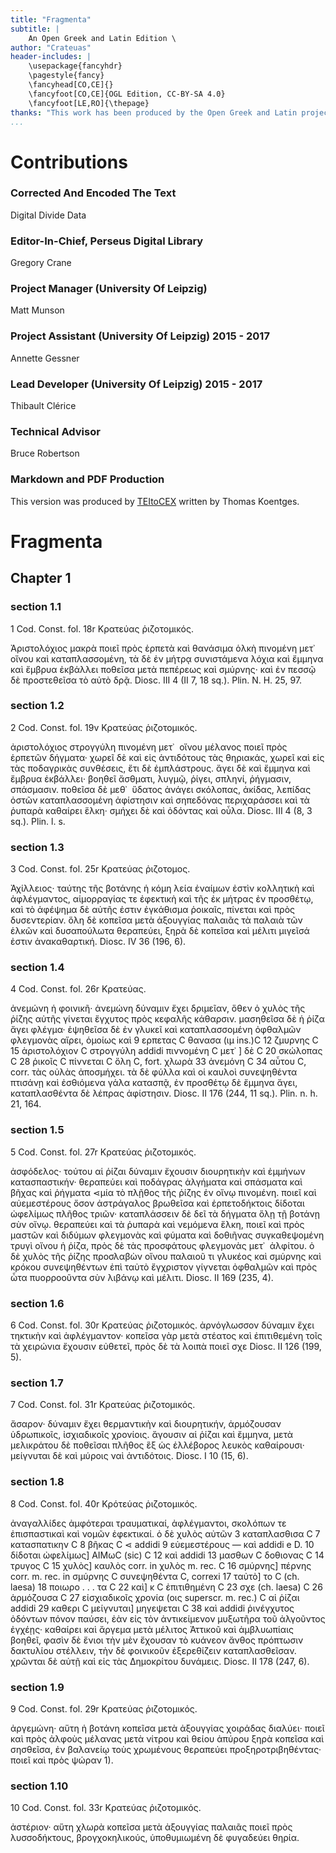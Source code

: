 ```yaml
---
title: "Fragmenta"
subtitle: |
	An Open Greek and Latin Edition \ 
author: "Crateuas"
header-includes: | 
	\usepackage{fancyhdr}
	\pagestyle{fancy}
	\fancyhead[CO,CE]{}
	\fancyfoot[CO,CE]{OGL Edition, CC-BY-SA 4.0}
	\fancyfoot[LE,RO]{\thepage}
thanks: "This work has been produced by the Open Greek and Latin project through the help of volunteers. See contributions for details."
...
```


# Contributions


### Corrected And Encoded The Text

Digital Divide Data  
  
### Editor-In-Chief, Perseus Digital Library

Gregory Crane  
  
### Project Manager (University Of Leipzig)

Matt Munson  
  
### Project Assistant (University Of Leipzig) 2015 - 2017

Annette Gessner  
  
### Lead Developer (University Of Leipzig) 2015 - 2017

Thibault Clérice  
  
### Technical Advisor

Bruce Robertson  
  
### Markdown and PDF Production

This version was produced by [TEItoCEX](https://github.com/ThomasK81/TEItoCEX) written by Thomas Koentges.

# Fragmenta

## Chapter 1

### section 1.1

<p>1 Cod. Const. fol. 18r Κρατεύας ῥιζοτομικός.</p>
                            <p>Ἀριστολόχιος μακρὰ ποιεῖ πρὸς ἑρπετὰ καὶ θανάσιμα ὁλκὴ πινομένη μετ᾿ 
                                οἴνου καὶ καταπλασσομένη, τὰ δὲ ἐν μήτρᾳ <lb n="10"/> συνιστάμενα
                                λόχια καὶ ἔμμηνα καὶ ἔμβρυα ἐκβάλλει ποθεῖσα μετὰ πεπέρεως καὶ
                                σμύρνης· καὶ ἐν πεσσῷ δὲ προστεθεῖσα τὸ αὐτὸ δρᾷ. Diosc. III 4 (II
                                7, 18 sq.). Plin. N. H. 25, 97.</p>

### section 1.2

<p>2 Cod. Const. fol. 19v Κρατεύας ῥιζοτομικός.</p>
                            <p>ἀριστολόχιος <add cause=" omitted">στρογγύλη</add> πινομένη μετ᾿ 
                                οἴνου μέλανος <lb n="15"/> ποιεῖ πρὸς ἑρπετῶν δήγματα· χωρεῖ δὲ καὶ
                                εἰς ἀντιδότους τὰς θηριακάς, χωρεῖ καὶ εἰς τὰς ποδαγρικὰς συνθέσεις,
                                ἔτι δὲ ἐμπλάστρους. ἄγει δὲ καὶ ἔμμηνα καὶ ἔμβρυα ἐκβάλλει· βοηθεῖ
                                ἄσθματι, λυγμῷ, ῥίγει, σπληνί, ῥήγμασιν, σπάσμασιν. ποθεῖσα δὲ μεθ᾿ 
                                ὕδατος ἀνάγει σκόλοπας, ἀκίδας, λεπίδας ὀστῶν καταπλασσομένη <lb
                                    n="20"/> ἀφίστησιν καὶ σηπεδόνας περιχαράσσει καὶ τὰ ῥυπαρὰ
                                καθαίρει ἕλκη· σμήχει δὲ καὶ ὀδόντας καὶ οὖλα. Diosc. III 4 (8, 3
                                sq.). Plin. l. s.</p>

### section 1.3

<p>3 Cod. Const. fol. 25r Κρατεύας ῥιζοτομος.</p>
                            <p>Ἀχίλλειος· ταύτης τῆς βοτάνης ἡ κόμη λεία ἐναίμων ἐστὶν <lb n="25"/>
                                κολλητικὴ καὶ ἀφλέγμαντος, αἱμορραγίας τε ἐφεκτικὴ καὶ τῆς ἐκ μήτρας
                                ἐν προσθέτῳ, καὶ τὸ ἀφέψημα δὲ αὐτῆς ἐστιν ἐγκάθισμα ῥοικαῖς,
                                πίνεται καὶ πρὸς δυσεντερίαν. ὅλη δὲ κοπεῖσα μετὰ ἀξουγγίας παλαιᾶς
                                τὰ παλαιὰ τῶν ἑλκῶν καὶ δυσαπούλωτα θεραπεύει, ξηρὰ δὲ κοπεῖσα καὶ
                                μέλιτι μιγεῖσά ἐστιν ἀνακαθαρτική. <lb n="30"/> Diosc. IV 36 (196,
                                6).</p>

### section 1.4

<p>4 Cod. Const. fol. 26r Κρατεύας.</p>
                            <p>ἀνεμώνη ἡ φοινικῆ· ἀνεμώνη δύναμιν ἔχει δριμεῖαν, ὅθεν ὁ χυλὸς τῆς
                                ῥίζης αὐτῆς γίνεται ἔγχυτος πρὸς κεφαλῆς κάθαρσιν. μασηθεῖσα δὲ ἡ
                                ῥίζα ἄγει φλέγμα· ἑψηθεῖσα δὲ ἐν γλυκεῖ <lb n="35"/> καὶ
                                καταπλασσομένη ὀφθαλμῶν φλεγμονὰς αἴρει, ὁμοίως καὶ <note
                                    type="footnote">9 ερπετας C θανασα (ιμ ins.)C 12 ζμυρνης C 15
                                    ἀριστολόχιον C στρογγύλη addidi πιννομένη C μετ᾿ ] δὲ C 20
                                    σκώλοπας C 28 ῥικοῖς C πίννεται C ὅλη C, fort. χλωρὰ 33 ἀνεμόνη
                                    C 34 αὖτου C, corr.</note>
                                <pb n="145"/> τὰς οὐλὰς ἀποσμήχει. τὰ δὲ φύλλα καὶ οἱ καυλοὶ
                                συνεψηθέντα πτισάνῃ καὶ ἐσθιόμενα γάλα κατασπᾷ, ἐν προσθέτῳ δὲ
                                ἔμμηνα ἄγει, καταπλασθέντα δὲ λέπρας ἀφίστησιν. Diosc. II 176 (244,
                                11 sq.). Plin. n. h. 21, 164.</p>

### section 1.5

<lb n="5"/>
                            <p>5 Cod. Const. fol. 27r Κρατεύας ῥιζοτομικός.</p>
                            <p>ἀσφόδελος· τούτου αἱ ῥίζαι δύναμιν ἔχουσιν διουρητικὴν καὶ ἐμμήνων
                                κατασπαστικήν· θεραπεύει καὶ ποδάγρας ἀλγήματα καὶ σπάσματα καὶ
                                βῆχας καὶ ῥήγματα ⋖μία τὸ πλῇθος τῆς ῥίζης ἐν οἴνῳ πινομένη. ποιεῖ
                                καὶ <add cause=" omitted">αὐεμεστέρους ὄσον ἀστράγαλος <lb n="10"/>
                                    βρωθεῖσα καὶ</add> ἐρπετοδήκτοις δίδοται ὠφελίμως πλῆθος τριῶν·
                                καταπλάσσειν δὲ δεῖ τὰ δήγματα ὅλῃ τῇ βοτάνῃ σὺν οἴνῳ. θεραπεύει
                                    <add cause=" omitted">καὶ</add> τὰ ῥυπαρὰ καὶ νεμόμενα ἕλκη,
                                ποιεῖ καὶ πρὸς μαστῶν καὶ διδύμων φλεγμονὰς καὶ φύματα καὶ δοθιῆνας
                                συγκαθεψομένη τρυγὶ οἴνου ἡ ῥίζα, πρὸς δὲ τὰς προσφάτους <lb n="15"
                                /> φλεγμονὰς μετ᾿  ἀλφίτου. ὁ δὲ χυλὸς τῆς ῥίζης προσλαβὼν οἴνου
                                παλαιοῦ τι γλυκέος καὶ σμύρνης καὶ κρόκου συνεψηθέντων ἐπὶ ταὐτὸ
                                ἔγχριστον γίγνεται ὀφθαλμῶν καὶ πρὸς ὦτα πυορροοῦντα σὺν λιβάνῳ καὶ
                                μέλιτι. Diosc. II 169 (235, 4).</p>

### section 1.6

<lb n="20"/>
                            <p>6 Cod. Const. fol. 30r Κρατεύας ῥιζοτομικός. ἀρνόγλωσσον δύναμιν ἔχει
                                τηκτικὴν καὶ ἀφλέγμαντον· κοπεῖσα γὰρ μετὰ στέατος καὶ ἐπιτιθεμένη
                                τοῖς τὰ χειρώνια ἔχουσιν εὐθετεῖ, πρὸς δὲ τὰ λοιπὰ ποιεῖ σχε <gap
                                    reason="omitted"/> Diosc. II 126 (199, 5).</p>

### section 1.7

<lb n="25"/>
                            <p>7 Cod. Const. fol. 31r Κρατεύας ῥιζοτομικός.</p>
                            <p>ἄσαρον· δύναμιν ἔχει θερμαντικὴν καὶ διουρητικήν, ἁρμόζουσαν
                                ὑδρωπικοῖς, ἰσχιαδικοῖς χρονίοις. ἄγουσιν <add cause=" omitted">αἱ
                                    ῥίζαι</add> καὶ ἔμμηνα, μετὰ μελικράτου δὲ ποθεῖσαι πλῆθος ἓξ ὡς
                                ἐλλέβορος λευκὸς καθαίρουσι· μείγνυται δὲ καὶ μύροις ναὶ ἀντιδότοις.
                                    <lb n="30"/> Diosc. I 10 (15, 6).</p>

### section 1.8

<p>8 Cod. Const. fol. 40r Κρότεύας ῥιζοτομικός.</p>
                            <p>ἀναγαλλίδες ἀμφότεραι τραυματικαί, ἀφλέγμαντοι, σκολόπων τε
                                ἐπισπαστικαὶ <add cause=" omitted">καὶ</add> νομῶν ἐφεκτικαί. ὁ δὲ
                                χυλὸς αὐτῶν <note type="footnote">3 καταπλασθισα C 7 κατασπατικην C
                                    8 βῆκας C ⋖ addidi 9 εὐεμεστέρους — καὶ addidi e D. 10 δίδοται
                                    ὠφελίμως] ΑΙΜωϹ (sic) C 12 καὶ addidi 13 μασθων C δοθιονας C 14
                                    τρυγος C 15 χυλὸς] καυλὸς corr. in χυλὸς m. rec. C 16 σμύρνης]
                                    πέρνης corr. m. rec. in σμύρνης C συνεψηθέντα C, correxi 17
                                    ταὐτὸ] το C (ch. laesa) 18 ποιωρο . . . τα C 22 καὶ] κ C
                                    ἐπιτιθημένη C 23 σχε (ch. laesa) C 26 ἁρμόζουσα C 27
                                    εἰσχιαδικοῖς χρονία (οις superscr. m. rec.) C αἱ ῥίζαι addidi 29
                                    καθερι C μείγνυται] μηγεψεται C 38 καὶ addidi</note>
                                <pb n="146"/> ῥινέγχυτος ὀδόντων πόνον παύσει, ἐὰν εἰς τὸν
                                ἀντικείμενον μυξωτῆρα τοῦ ἀλγοῦντος ἐγχέῃς· καθαίρει καὶ ἄργεμα μετὰ
                                μέλιτος Ἀττικοῦ καὶ ἀμβλυωπίαις βοηθεῖ, φασὶν δὲ ἔνιοι τὴν μὲν
                                ἔχουσαν τὸ κυάνεον ἄνθος πρόπτωσιν δακτυλίου στέλλειν, τὴν δὲ
                                φοινικοῦν ἐξερεθίζειν καταπλασθεῖσαν. χρῶνται <lb n="5"/> δὲ αὐτῇ
                                καὶ εἰς τὰς Δημοκρίτου δυνάμεις. Diosc. II 178 (247, 6).</p>

### section 1.9

<p>9 Cod. Const. fol. 29r Κρατεύας ῥιζοτομικός.</p>
                            <p>ἀργεμώνη· αὕτη ἡ βοτάνη κοπεῖσα μετὰ ἀξουγγίας χοιράδας διαλύει·
                                ποιεῖ καὶ πρὸς ἀλφοὺς μέλανας μετὰ νίτρου καὶ θείου <lb n="10"/>
                                ἀπύρου ξηρὰ κοπεῖσα καὶ σησθεῖσα, ἐν βαλανείῳ τοὺς χρωμένους
                                θεραπεύει προξηροτριβηθέντας· ποιεῖ καὶ πρὸς ψώραν 1).</p>

### section 1.10

<p>10 Cod. Const. fol. 33r Κρατεύας ῥιζοτομικός.</p>
                            <p>ἀστέριον· αὕτη χλωρὰ κοπεῖσα μετὰ ἀξουγγίας παλαιᾶς <lb n="15"/>
                                ποιεῖ πρὸς λυσσοδήκτους, βρογχοκηλικούς, ὑποθυμιωμένη δὲ φυγαδεύει
                                θηρία.</p>
